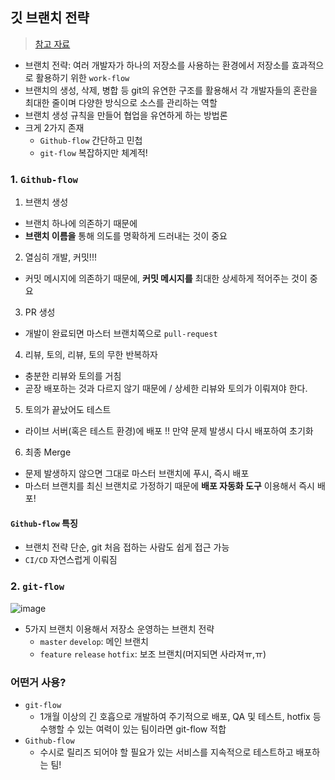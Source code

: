 ## 깃 브랜치 전략
> [참고 자료](https://hyeon9mak.github.io/git-branch-strategy/)
- 브랜치 전략: 여러 개발자가 하나의 저장소를 사용하는 환경에서 저장소를 효과적으로 활용하기 위한 `work-flow`
- 브랜치의 생성, 삭제, 병합 등 git의 유연한 구조를 활용해서 각 개발자들의 혼란을 최대한 줄이며 다양한 방식으로 소스를 관리하는 역할
- 브랜치 생성 규칙을 만들어 협업을 유연하게 하는 방법론
- 크게 2가지 존재
  - `Github-flow` 간단하고 민첩
  - `git-flow` 복잡하지만 체계적!

### 1. `Github-flow`
1. 브랜치 생성
  - 브랜치 하나에 의존하기 때문에 
  - __브랜치 이름을__ 통해 의도를 명확하게 드러내는 것이 중요
2. 열심히 개발, 커밋!!!
  - 커밋 메시지에 의존하기 때문에, __커밋 메시지를__ 최대한 상세하게 적어주는 것이 중요
3. PR 생성
  - 개발이 완료되면 마스터 브랜치쪽으로 `pull-request`
4. 리뷰, 토의, 리뷰, 토의 무한 반복하자 
  - 충분한 리뷰와 토의를 거침
  - 곧장 배포하는 것과 다르지 않기 때문에 / 상세한 리뷰와 토의가 이뤄져야 한다. 
5. 토의가 끝났어도 테스트
  - 라이브 서버(혹은 테스트 환경)에 배포 !! 만약 문제 발생시 다시 배포하여 초기화
6. 최종 Merge
  - 문제 발생하지 않으면 그대로 마스터 브랜치에 푸시, 즉시 배포
  - 마스터 브랜치를 최신 브랜치로 가정하기 때문에 __배포 자동화 도구__ 이용해서 즉시 배포!

#### `Github-flow` 특징
- 브랜치 전략 단순, git 처음 접하는 사람도 쉽게 접근 가능
- `CI/CD` 자연스럽게 이뤄짐

### 2. `git-flow`
![image](https://user-images.githubusercontent.com/61215550/163914350-1c952b32-019d-45c6-b4d6-f4b5eb8df1a9.png)
- 5가지 브랜치 이용해서 저장소 운영하는 브랜치 전략
  - `master` `develop`: 메인 브랜치
  - `feature` `release` `hotfix`: 보조 브랜치(머지되면 사라져ㅠ,ㅠ)

### 어떤거 사용?
- `git-flow`
  - 1개월 이상의 긴 호흡으로 개발하여 주기적으로 배포, QA 및 테스트, hotfix 등 수행할 수 있는 여력이 있는 팀이라면 git-flow 적합
- `Github-flow`
  - 수시로 릴리즈 되어야 할 필요가 있는 서비스를 지속적으로 테스트하고 배포하는 팀!

